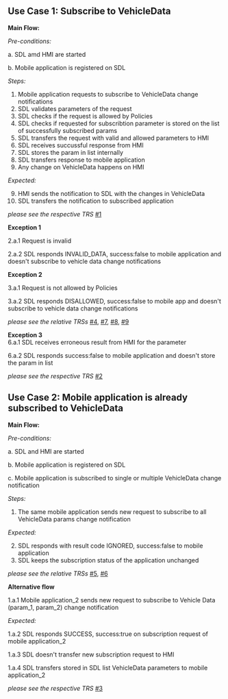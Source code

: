 ## Use Case 1: Subscribe to VehicleData

**Main Flow:**

_Pre-conditions:_

a. SDL amd HMI are started

b. Mobile application is registered on SDL

_Steps:_

1. Mobile application requests to subscribe to VehicleData change notifications
2. SDL validates parameters of the request
3. SDL checks if the request is allowed by Policies
4. SDL checks if requested for subscribtion parameter is stored on the list of successfully subscribed params
5. SDL transfers the request with valid and allowed parameters to HMI
6. SDL receives succussful response from HMI
7. SDL stores the param in list internally
8. SDL transfers response to mobile application
9. Any change on VehicleData happens on HMI

_Expected:_

9. HMI sends the notification to SDL with the changes in VehicleData
10. SDL transfers the notification to subscribed application

_please see the respective TRS_ [#1](https://github.com/KhrystynaDubovyk/Requirements/blob/subscribe_vd/docs/API/VehicleInfo/SubscribeVehicleData_TRS.md#1) 

**Exception 1**

2.a.1 Request is invalid

2.a.2 SDL responds INVALID_DATA, success:false to mobile application and doesn't subscribe to vehicle data change notifications


**Exception 2**

3.a.1 Request is not allowed by Policies

3.a.2 SDL responds DISALLOWED, success:false to mobile app and doesn't subscribe to vehicle data change notifications  

_please see the relative TRSs_ 
[#4](https://github.com/KhrystynaDubovyk/Requirements/blob/subscribe_vd/docs/API/VehicleInfo/SubscribeVehicleData_TRS.md#4),
[#7](https://github.com/KhrystynaDubovyk/Requirements/blob/subscribe_vd/docs/API/VehicleInfo/SubscribeVehicleData_TRS.md#7),
[#8](https://github.com/KhrystynaDubovyk/Requirements/blob/subscribe_vd/docs/API/VehicleInfo/SubscribeVehicleData_TRS.md#8),
[#9](https://github.com/KhrystynaDubovyk/Requirements/blob/subscribe_vd/docs/API/VehicleInfo/SubscribeVehicleData_TRS.md#9)

**Exception 3**  
6.a.1 SDL receives erroneous result from HMI for the parameter  

6.a.2 SDL responds success:false to mobile application and doesn't store the param in list

_please see the respective TRS_ [#2](https://github.com/KhrystynaDubovyk/Requirements/blob/subscribe_vd/docs/API/VehicleInfo/SubscribeVehicleData_TRS.md#2) 

## Use Case 2: Mobile application is already subscribed to VehicleData

**Main Flow:**

_Pre-conditions:_

a. SDL and HMI are started

b. Mobile application is registered on SDL

c. Mobile application is subscribed to single or multiple VehicleData change notification

_Steps:_

1. The same mobile application sends new request to subscribe to all VehicleData params change notification

_Expected:_

2. SDL responds with result code IGNORED, success:false to mobile application
3. SDL keeps the subscription status of the application unchanged

_please see the relative TRSs_ [#5](https://github.com/KhrystynaDubovyk/Requirements/blob/subscribe_vd/docs/API/VehicleInfo/SubscribeVehicleData_TRS.md#5),
[#6](https://github.com/KhrystynaDubovyk/Requirements/blob/subscribe_vd/docs/API/VehicleInfo/SubscribeVehicleData_TRS.md#6)

**Alternative flow**  

1.a.1 Mobile application_2 sends new request to subscribe to Vehicle Data (param_1, param_2) change notification  

_Expected:_  

1.a.2 SDL responds SUCCESS, success:true on subscription request of mobile application_2  

1.a.3 SDL doesn't transfer new subscription request to HMI  

1.a.4 SDL transfers stored in SDL list VehicleData parameters to mobile application_2 

_please see the respective TRS_ [#3](https://github.com/KhrystynaDubovyk/Requirements/blob/subscribe_vd/docs/API/VehicleInfo/SubscribeVehicleData_TRS.md#3) 
